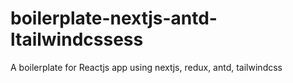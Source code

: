 # boilerplate-nextjs-antd-ltailwindcssess
A boilerplate for Reactjs app using nextjs, redux, antd, tailwindcss
